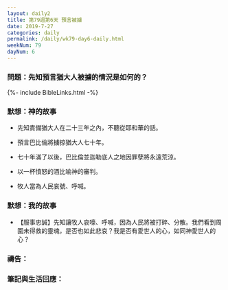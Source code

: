 ```yaml
---
layout: daily2
title: 第79週第6天 預言被擄
date: 2019-7-27
categories: daily
permalink: /daily/wk79-day6-daily.html
weekNum: 79
dayNum: 6
---
```


### 問題：先知預言猶大人被擄的情況是如何的？

{%- include BibleLinks.html -%}

### 默想：神的故事
+ 先知責備猶大人在二十三年之內，不聽從耶和華的話。

+ 預言巴比倫將擄掠猶大人七十年。

+ 七十年滿了以後，巴比倫並迦勒底人之地因罪孽將永遠荒涼。

+ 以一杯憤怒的酒比喻神的審判。

+ 牧人當為人民哀號、呼喊。


### 默想：我的故事
+ 【服事忠誠】先知讓牧人哀嚎、呼喊，因為人民將被打碎、分散。我們看到周圍未得救的靈魂，是否也如此悲哀？我是否有愛世人的心，如同神愛世人的心？


### 禱告：

### 筆記與生活回應：

